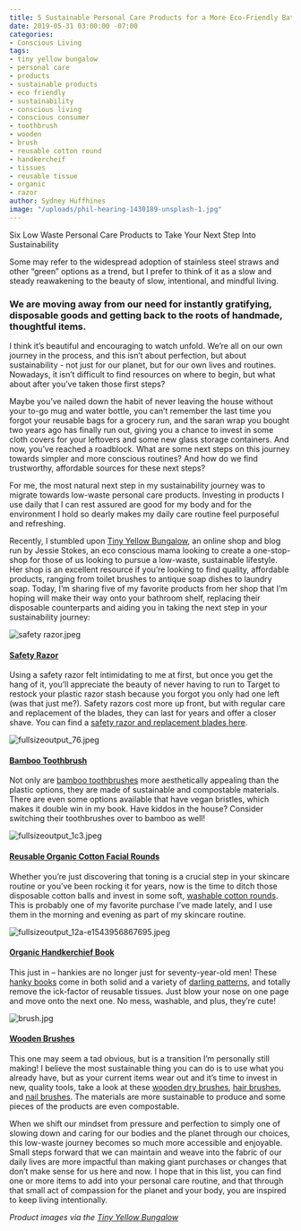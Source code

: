 ```yaml
---
title: 5 Sustainable Personal Care Products for a More Eco-Friendly Bathroom
date: 2019-05-31 03:00:00 -07:00
categories:
- Conscious Living
tags:
- tiny yellow bungalow
- personal care
- products
- sustainable products
- eco friendly
- sustainability
- conscious living
- conscious consumer
- toothbrush
- wooden
- brush
- reusable cotton round
- handkercheif
- tissues
- reusable tissue
- organic
- razor
author: Sydney Huffhines
image: "/uploads/phil-hearing-1430189-unsplash-1.jpg"
---
```


Six Low Waste Personal Care Products to Take Your Next Step Into Sustainability

Some may refer to the widespread adoption of stainless steel straws and other “green” options as a trend, but I prefer to think of it as a slow and steady reawakening to the beauty of slow, intentional, and mindful living. 

### We are moving away from our need for instantly gratifying, disposable goods and getting back to the roots of handmade, thoughtful items.

I think it’s beautiful and encouraging to watch unfold. We’re all on our own journey in the process, and this isn’t about perfection, but about sustainability - not just for our planet, but for our own lives and routines. Nowadays, it isn’t difficult to find resources on where to begin, but what about after you’ve taken those first steps? 

Maybe you’ve nailed down the habit of never leaving the house without your to-go mug and water bottle, you can’t remember the last time you forgot your reusable bags for a grocery run, and the saran wrap you bought two years ago has finally run out, giving you a chance to invest in some cloth covers for your leftovers and some new glass storage containers. And now, you’ve reached a roadblock. What are some next steps on this journey towards simpler and more conscious routines? And how do we find trustworthy, affordable sources for these next steps?

For me, the most natural next step in my sustainability journey was to migrate towards low-waste personal care products. Investing in products I use daily that I can rest assured are good for my body and for the environment I hold so dearly makes my daily care routine feel purposeful and refreshing.  

Recently, I stumbled upon [Tiny Yellow Bungalow](https://www.tinyyellowbungalow.com/), an online shop and blog run by Jessie Stokes, an eco conscious mama looking to create a one-stop-shop for those of us looking to pursue a low-waste, sustainable lifestyle. Her shop is an excellent resource if you’re looking to find quality, affordable products, ranging from toilet brushes to antique soap dishes to laundry soap. Today, I’m sharing five of my favorite products from her shop that I’m hoping will make their way onto your bathroom shelf, replacing their disposable counterparts and aiding you in taking the next step in your sustainability journey:

![safety razor.jpeg](/uploads/safety%20razor.jpeg)

#### [Safety Razor](https://www.tinyyellowbungalow.com/product/long-handled-double-edge-safety-razor/)

Using a safety razor felt intimidating to me at first, but once you get the hang of it, you’ll appreciate the beauty of never having to run to Target to restock your plastic razor stash because you forgot you only had one left (was that just me?). Safety razors cost more up front, but with regular care and replacement of the blades, they can last for years and offer a closer shave. You can find a [safety razor and replacement blades here](https://www.tinyyellowbungalow.com/product/long-handled-double-edge-safety-razor/). 

![fullsizeoutput_76.jpeg](/uploads/fullsizeoutput_76.jpeg)

#### [Bamboo Toothbrush ](https://www.tinyyellowbungalow.com/product/single-bamboo-toothbrush/)

Not only are [bamboo toothbrushes](https://www.tinyyellowbungalow.com/product/single-bamboo-toothbrush/) more aesthetically appealing than the plastic options, they are made of sustainable and compostable materials. There are even some options available that have vegan bristles, which makes it double win in my book. Have kiddos in the house? Consider switching their toothbrushes over to bamboo as well!

![fullsizeoutput_1c3.jpeg](/uploads/fullsizeoutput_1c3.jpeg)

#### [Reusable Organic Cotton Facial Rounds](https://www.tinyyellowbungalow.com/product/reusable-cotton-facial-rounds/)

Whether you’re just discovering that toning is a crucial step in your skincare routine or you’ve been rocking it for years, now is the time to ditch those disposable cotton balls and invest in some soft, [washable cotton rounds](https://www.tinyyellowbungalow.com/product/reusable-cotton-facial-rounds/). This is probably one of my favorite purchase I’ve made lately, and I use them in the morning and evening as part of my skincare routine. 

![fullsizeoutput_12a-e1543956867695.jpeg](/uploads/fullsizeoutput_12a-e1543956867695.jpeg)

#### [Organic Handkerchief Book](https://www.tinyyellowbungalow.com/product/organic-handkerchief-book/)

This just in – hankies are no longer just for seventy-year-old men! These [hanky books](https://www.tinyyellowbungalow.com/product/organic-handkerchief-book/) come in both solid and a variety of [darling patterns](https://www.tinyyellowbungalow.com/product/organic-handkerchief-book-bikes/), and totally remove the ick-factor of reusable tissues. Just blow your nose on one page and move onto the next one. No mess, washable, and plus, they’re cute!

![brush.jpg](/uploads/brush.jpg)

#### [Wooden Brushes](https://www.tinyyellowbungalow.com/product/wood-hairbrush/)

This one may seem a tad obvious, but is a transition I’m personally still making! I believe the most sustainable thing you can do is to use what you already have, but as your current items wear out and it’s time to invest in new, quality tools, take a look at these [wooden dry brushes](https://www.tinyyellowbungalow.com/product/dry-body-brush/), [hair brushes](https://www.tinyyellowbungalow.com/product/wood-hairbrush/), and [nail brushes](https://www.tinyyellowbungalow.com/product/wood-nail-brush/). The materials are more sustainable to produce and some pieces of the products are even compostable.

When we shift our mindset from pressure and perfection to simply one of slowing down and caring for our bodies and the planet through our choices, this low-waste journey becomes so much more accessible and enjoyable. Small steps forward that we can maintain and weave into the fabric of our daily lives are more impactful than making giant purchases or changes that don’t make sense for us here and now. I hope that in this list, you can find one or more items to add into your personal care routine, and that through that small act of compassion for the planet and your body, you are inspired to keep living intentionally. 
	
_Product images via the [Tiny Yellow Bungalow](https://www.tinyyellowbungalow.com/)_